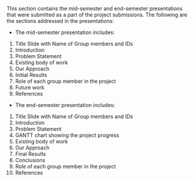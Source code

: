 This section contains the mid-semester and end-semester presentations that were submitted as a part of the project submissions. The following are the sections addressed in the presentations:




* The mid-semester presentation includes: 


1. Title Slide with Name of Group members and IDs 
2.  Introduction 
3.  Problem Statement 
4.  Existing body of work
5.  Our Approach 
6.  Initial Results
7.  Role of each group member in the project
8.  Future work 
9.  References 


* The end-semester presentation includes: 


1. Title Slide with Name of Group members and IDs 
2. Introduction 
3. Problem Statement 
4. GANTT chart showing the project progress
5. Existing body of work 
6. Our Approach 
7. Final Results
8. Conclusions
9. Role of each group member in the project
10. References